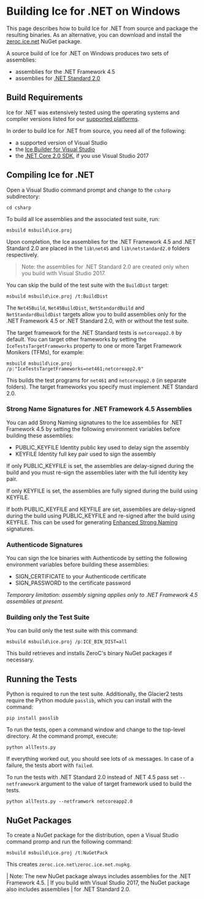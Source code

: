 # Building Ice for .NET on Windows

This page describes how to build Ice for .NET from source and package the
resulting binaries. As an alternative, you can download and install the
[zeroc.ice.net][1] NuGet package.

A source build of Ice for .NET on Windows produces two sets of assemblies:
 - assemblies for the .NET Framework 4.5
 - assemblies for [.NET Standard 2.0][2]

## Build Requirements

Ice for .NET was extensively tested using the operating systems and compiler
versions listed for our [supported platforms][3].

In order to build Ice for .NET from source, you need all of the following:
 - a supported version of Visual Studio
 - the [Ice Builder for Visual Studio][4]
 - the [.NET Core 2.0 SDK][5], if you use Visual Studio 2017

## Compiling Ice for .NET

Open a Visual Studio command prompt and change to the `csharp` subdirectory:
```
cd csharp
```

To build all Ice assemblies and the associated test suite, run:
```
msbuild msbuild\ice.proj
```

Upon completion, the Ice assemblies for the .NET Framework 4.5 and .NET Standard 2.0
are placed in the `lib\net45` and `lib\netstandard2.0` folders respectively.

> Note: the assemblies for .NET Standard 2.0 are created only when you build with
> Visual Studio 2017.

You can skip the build of the test suite with the `BuildDist` target:
```
msbuild msbuild\ice.proj /t:BuildDist
```

The `Net45Build`, `Net45BuildDist`, `NetStandardBuild` and `NetStandardBuildDist` targets
allow you to build assemblies only for the .NET Framework 4.5 or .NET Standard 2.0,
with or without the test suite.

The target framework for the .NET Standard tests is `netcoreapp2.0` by default. You can
target other frameworks by setting the `IceTestsTargetFrameworks` property to one or more
Target Framework Monikers (TFMs), for example:
```
msbuild msbuild\ice.proj /p:"IceTestsTargetFrameworks=net461;netcoreapp2.0"
```

This builds the test programs for `net461` and `netcoreapp2.0` (in separate folders).
The target frameworks you specify must implement .NET Standard 2.0.

### Strong Name Signatures for .NET Framework 4.5 Assemblies

You can add Strong Naming signatures to the Ice assemblies for .NET Framework 4.5
by setting the following environment variables before building these assemblies:
 - PUBLIC_KEYFILE Identity public key used to delay sign the assembly
 - KEYFILE Identity full key pair used to sign the assembly

If only PUBLIC_KEYFILE is set, the assemblies are delay-signed during the build
and you must re-sign the assemblies later with the full identity key pair.

If only KEYFILE is set, the assemblies are fully signed during the build using
KEYFILE.

If both PUBLIC_KEYFILE and KEYFILE are set, assemblies are delay-signed during
the build using PUBLIC_KEYFILE and re-signed after the build using KEYFILE.
This can be used for generating [Enhanced Strong Naming][6] signatures.

### Authenticode Signatures

You can sign the Ice binaries with Authenticode by setting the following
environment variables before building these assemblies:
 - SIGN_CERTIFICATE to your Authenticode certificate
 - SIGN_PASSWORD to the certificate password

*Temporary limitation: assembly signing applies only to .NET Framework 4.5 assemblies at present.*

### Building only the Test Suite

You can build only the test suite with this command:
```
msbuild msbuild\ice.proj /p:ICE_BIN_DIST=all
```

This build retrieves and installs ZeroC's binary NuGet packages if necessary.

## Running the Tests

Python is required to run the test suite. Additionally, the Glacier2 tests
require the Python module `passlib`, which you can install with the command:
```
pip install passlib
```

To run the tests, open a command window and change to the top-level directory.
At the command prompt, execute:
```
python allTests.py
```

If everything worked out, you should see lots of `ok` messages. In case of a
failure, the tests abort with `failed`.

To run the tests with .NET Standard 2.0 instead of .NET 4.5 pass set `--netframework`
argument to the value of target framework used to build the tests.

```
python allTests.py --netframwork netcoreapp2.0
```

## NuGet Packages

To create a NuGet package for the distribution, open a Visual Studio command promp
and run the following command:
```
msbuild msbuild\ice.proj /t:NuGetPack
```

This creates `zeroc.ice.net\zeroc.ice.net.nupkg`.

| Note: The new NuGet package always includes assemblies for the .NET Framework 4.5.
| If you build with Visual Studio 2017, the NuGet package also includes assemblies
| for .NET Standard 2.0.

[1]: https://zeroc.com/distributions/ice
[2]: https://blogs.msdn.microsoft.com/dotnet/2017/08/14/announcing-net-standard-2-0
[3]: https://doc.zeroc.com/display/Rel/Supported+Platforms+for+Ice+3.7.1
[4]: https://github.com/zeroc-ice/ice-builder-visualstudio
[5]: https://www.microsoft.com/net/download/windows
[6]: https://docs.microsoft.com/en-us/dotnet/framework/app-domains/enhanced-strong-naming
